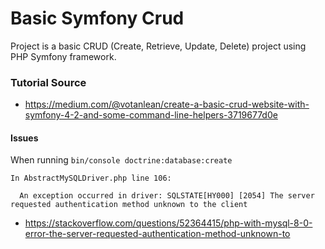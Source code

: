 # Basic Symfony Crud #
Project is a basic CRUD (Create, Retrieve, Update, Delete) project using PHP Symfony framework.

### Tutorial Source ###
- https://medium.com/@votanlean/create-a-basic-crud-website-with-symfony-4-2-and-some-command-line-helpers-3719677d0e

#### Issues ####
When running ```bin/console doctrine:database:create```

```
In AbstractMySQLDriver.php line 106:

  An exception occurred in driver: SQLSTATE[HY000] [2054] The server requested authentication method unknown to the client
```
- https://stackoverflow.com/questions/52364415/php-with-mysql-8-0-error-the-server-requested-authentication-method-unknown-to
